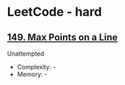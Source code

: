 # LeetCode - hard

## [149. Max Points on a Line](https://leetcode.com/problems/max-points-on-a-line/)

Unattempted

* Complexity: -
* Memory: -
